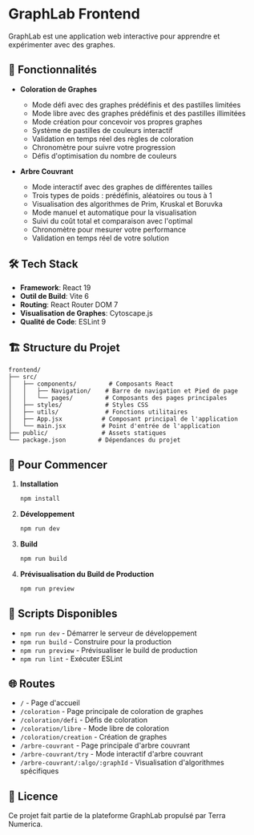 # GraphLab Frontend

GraphLab est une application web interactive pour apprendre et expérimenter avec des graphes.

## 🚀 Fonctionnalités

- **Coloration de Graphes**
  - Mode défi avec des graphes prédéfinis et des pastilles limitées
  - Mode libre avec des graphes prédéfinis et des pastilles illimitées
  - Mode création pour concevoir vos propres graphes
  - Système de pastilles de couleurs interactif
  - Validation en temps réel des règles de coloration
  - Chronomètre pour suivre votre progression
  - Défis d'optimisation du nombre de couleurs

- **Arbre Couvrant**
  - Mode interactif avec des graphes de différentes tailles
  - Trois types de poids : prédéfinis, aléatoires ou tous à 1
  - Visualisation des algorithmes de Prim, Kruskal et Boruvka
  - Mode manuel et automatique pour la visualisation
  - Suivi du coût total et comparaison avec l'optimal
  - Chronomètre pour mesurer votre performance
  - Validation en temps réel de votre solution

## 🛠️ Tech Stack

- **Framework**: React 19
- **Outil de Build**: Vite 6
- **Routing**: React Router DOM 7
- **Visualisation de Graphes**: Cytoscape.js
- **Qualité de Code**: ESLint 9

## 🏗️ Structure du Projet

```
frontend/
├── src/
│   ├── components/         # Composants React
│   │   ├── Navigation/    # Barre de navigation et Pied de page
│   │   └── pages/         # Composants des pages principales
│   ├── styles/            # Styles CSS
│   ├── utils/             # Fonctions utilitaires
│   ├── App.jsx           # Composant principal de l'application
│   └── main.jsx          # Point d'entrée de l'application
├── public/               # Assets statiques
└── package.json         # Dépendances du projet
```

## 🚀 Pour Commencer

1. **Installation**
   ```bash
   npm install
   ```

2. **Développement**
   ```bash
   npm run dev
   ```

3. **Build**
   ```bash
   npm run build
   ```

4. **Prévisualisation du Build de Production**
   ```bash
   npm run preview
   ```

## 🧪 Scripts Disponibles

- `npm run dev` - Démarrer le serveur de développement
- `npm run build` - Construire pour la production
- `npm run preview` - Prévisualiser le build de production
- `npm run lint` - Exécuter ESLint

## 🌐 Routes

- `/` - Page d'accueil
- `/coloration` - Page principale de coloration de graphes
- `/coloration/defi` - Défis de coloration
- `/coloration/libre` - Mode libre de coloration
- `/coloration/creation` - Création de graphes
- `/arbre-couvrant` - Page principale d'arbre couvrant
- `/arbre-couvrant/try` - Mode interactif d'arbre couvrant
- `/arbre-couvrant/:algo/:graphId` - Visualisation d'algorithmes spécifiques

## 📝 Licence

Ce projet fait partie de la plateforme GraphLab propulsé par Terra Numerica.